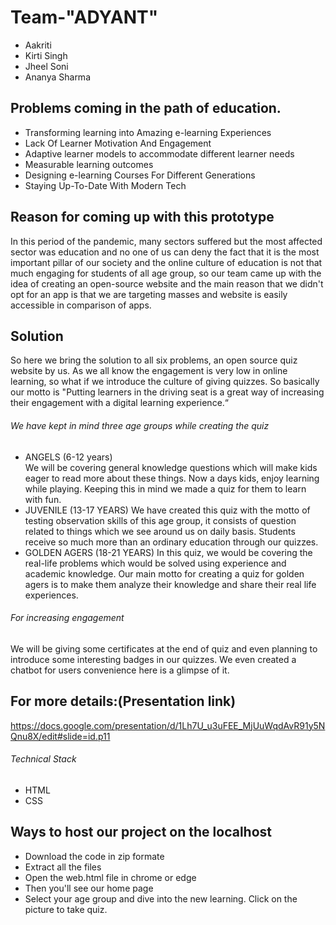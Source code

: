 # Team-"ADYANT"
- Aakriti
- Kirti Singh
- Jheel Soni
- Ananya Sharma

## Problems coming in the path of education.

- Transforming learning into Amazing e-learning Experiences
- Lack Of Learner Motivation And Engagement
- Adaptive learner models to accommodate different learner needs
- Measurable learning outcomes
- Designing e-learning Courses For Different Generations
- Staying Up-To-Date With Modern Tech

## Reason for coming up with this prototype

In this period of the pandemic, many sectors suffered but the most affected sector was education and no one of us can deny the fact that it is the most important pillar of our society and the online culture of education is not that much engaging for students of all age group, so our team came up with the idea of creating an open-source website and the main reason that we didn't opt for an app is that  we are targeting masses and website is easily accessible in comparison of apps. 

## Solution
So here we bring the solution to all six problems,  an open source quiz website by us. As we all know the engagement is very low in online learning, so what if we introduce the culture of giving quizzes. So basically our motto is "Putting learners in the driving seat is a great way of increasing their engagement with a digital learning experience.“

###### We have kept in mind three age groups while creating the quiz
- ANGELS (6-12 years)  
We will be covering general knowledge questions which will make kids eager to read more about these things. Now a days kids, enjoy learning while playing. Keeping this in mind we made a quiz for them to learn with fun.
- JUVENILE (13-17 YEARS)
We have created this quiz with the motto of testing observation skills of this age group, it consists of question related to things which we see around us on daily basis. Students receive so much more than an ordinary education through our quizzes.
- GOLDEN AGERS (18-21 YEARS)
In this quiz, we would be covering the real-life problems which would be solved using experience and academic knowledge. Our main motto for creating a quiz for golden agers is to make them analyze their knowledge and share their real life experiences. 

###### For increasing engagement
We will be giving some certificates at the end of quiz and even planning to introduce some interesting badges in our quizzes.
We even created a chatbot for users convenience here is a glimpse of it.

## For more details:(Presentation link)
https://docs.google.com/presentation/d/1Lh7U_u3uFEE_MjUuWqdAvR91y5NQnu8X/edit#slide=id.p11

###### Technical Stack
- HTML
- CSS

## Ways to host our project on the localhost
- Download the code in zip formate
- Extract all the files
- Open the web.html file in chrome or edge 
- Then you'll see our home page
- Select your age group and dive into the new learning. Click on the picture to take quiz.
